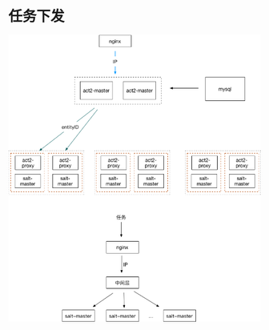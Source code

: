 # 任务下发

![cloud-act2](https://raw.githubusercontent.com/CryStal-W6/cloudact2-doc/master/images/%E4%BB%BB%E5%8A%A1%E4%B8%8B%E5%8F%91.png)